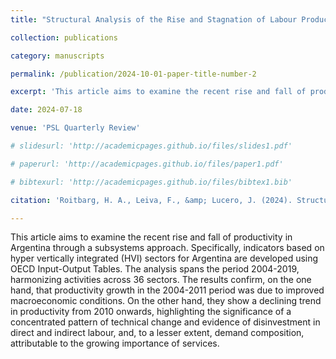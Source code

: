 ```yaml
---
title: "Structural Analysis of the Rise and Stagnation of Labour Productivity in Argentina (2004-2019): A Growing Subsystems Approach"

collection: publications

category: manuscripts

permalink: /publication/2024-10-01-paper-title-number-2

excerpt: 'This article aims to examine the recent rise and fall of productivity in Argentina through a subsystems approach. Specifically, indicators based on hyper vertically integrated (HVI) sectors for Argentina are developed using OECD Input-Output Tables. The analysis spans the period 2004-2019, harmonizing activities across 36 sectors. The results confirm, on the one hand, that productivity growth in the 2004-2011 period was due to improved macroeconomic conditions. On the other hand, they show a declining trend in productivity from 2010 onwards, highlighting the significance of a concentrated pattern of technical change and evidence of disinvestment in direct and indirect labour, and, to a lesser extent, demand composition, attributable to the growing importance of services.'

date: 2024-07-18

venue: 'PSL Quarterly Review'

# slidesurl: 'http://academicpages.github.io/files/slides1.pdf'

# paperurl: 'http://academicpages.github.io/files/paper1.pdf'

# bibtexurl: 'http://academicpages.github.io/files/bibtex1.bib'

citation: 'Roitbarg, H. A., Leiva, F., &amp; Lucero, J. (2024). Structural analysis of the rise and stagnation of labour productivity in Argentina (2004–2019): A growing subsystems approach. <i>PSL Quarterly Review</i>, 77(309), 195–230. <a href="https://doi.org/10.13133/2037-3643/18511">https://doi.org/10.13133/2037-3643/18511</a>.'

---
```


This article aims to examine the recent rise and fall of productivity in Argentina through a subsystems approach. Specifically, indicators based on hyper vertically integrated (HVI) sectors for Argentina are developed using OECD Input-Output Tables. The analysis spans the period 2004-2019, harmonizing activities across 36 sectors. The results confirm, on the one hand, that productivity growth in the 2004-2011 period was due to improved macroeconomic conditions. On the other hand, they show a declining trend in productivity from 2010 onwards, highlighting the significance of a concentrated pattern of technical change and evidence of disinvestment in direct and indirect labour, and, to a lesser extent, demand composition, attributable to the growing importance of services.
